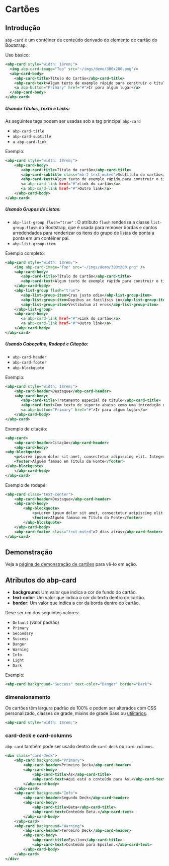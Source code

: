 # Cartões

## Introdução

`abp-card` é um contêiner de conteúdo derivado do elemento de cartão do Bootstrap.

Uso básico:

````xml
<abp-card style="width: 18rem;">
  <img abp-card-image="Top" src="~/imgs/demo/300x200.png"/>
  <abp-card-body>
    <abp-card-title>Título do Cartão</abp-card-title>
    <abp-card-text>Algum texto de exemplo rápido para construir o título do cartão e compor a maior parte do conteúdo do cartão.</abp-card-text>
    <a abp-button="Primary" href="#">Ir para algum lugar</a>
  </abp-card-body>
</abp-card>
````



##### Usando Títulos, Texto e Links: 

As seguintes tags podem ser usadas sob a tag principal `abp-card`

* `abp-card-title`
* `abp-card-subtitle`
* `a abp-card-link`

Exemplo:

````xml
<abp-card style="width: 18rem;">
    <abp-card-body>
       <abp-card-title>Título do cartão</abp-card-title>
       <abp-card-subtitle class="mb-2 text-muted">Subtítulo do cartão</abp-card-subtitle>
       <abp-card-text>Algum texto de exemplo rápido para construir o título do cartão e compor a maior parte do conteúdo do cartão.</abp-card-text>
       <a abp-card-link href="#">Link do cartão</a>
       <a abp-card-link href="#">Outro link</a>
    </abp-card-body>
</abp-card>
````



##### Usando Grupos de Listas:

* `abp-list-group flush="true"` : O atributo `flush` renderiza a classe `list-group-flush` do Bootstrap, que é usada para remover bordas e cantos arredondados para renderizar os itens do grupo de listas de ponta a ponta em um contêiner pai.
* `abp-list-group-item`

Exemplo completo:

````xml
<abp-card style="width: 18rem;">
    <img abp-card-image="Top" src="~/imgs/demo/300x200.png" />
    <abp-card-body>
       <abp-card-title>Título do Cartão</abp-card-title>
       <abp-card-text>Algum texto de exemplo rápido para construir o título do cartão e compor a maior parte do conteúdo do cartão.</abp-card-text>
    </abp-card-body>
    <abp-list-group flush="true">
       <abp-list-group-item>Cras justo odio</abp-list-group-item>
       <abp-list-group-item>Dapibus ac facilisis in</abp-list-group-item>
       <abp-list-group-item>Vestibulum at eros</abp-list-group-item>
    </abp-list-group>
    <abp-card-body>
       <a abp-card-link href="#">Link do cartão</a>
       <a abp-card-link href="#">Outro link</a>
    </abp-card-body>
</abp-card>
````



##### Usando Cabeçalho, Rodapé e Citação:

* `abp-card-header`
* `abp-card-footer`
* `abp-blockquote`

Exemplo:

```xml
<abp-card style="width: 18rem;">
    <abp-card-header>Destaque</abp-card-header>
    <abp-card-body>
       <abp-card-title>Tratamento especial de título</abp-card-title>
       <abp-card-text>Com texto de suporte abaixo como uma introdução natural a conteúdo adicional.</abp-card-text>
       <a abp-button="Primary" href="#">Ir para algum lugar</a>
    </abp-card-body>
</abp-card>
```

Exemplo de citação:

```xml
<abp-card>
    <abp-card-header>Citação</abp-card-header>
    <abp-card-body>
<abp-blockquote>
    <p>Lorem ipsum dolor sit amet, consectetur adipiscing elit. Integer posuere erat a ante.</p>
    <footer>Alguém famoso em Título da Fonte</footer>
</abp-blockquote>
    </abp-card-body>
</abp-card>
```

Exemplo de rodapé:

```xml
<abp-card class="text-center">
    <abp-card-header>Destaque</abp-card-header>
    <abp-card-body>
        <abp-blockquote>
            <p>Lorem ipsum dolor sit amet, consectetur adipiscing elit. Integer posuere erat a ante.</p>
            <footer>Alguém famoso em Título da Fonte</footer>
        </abp-blockquote>
    </abp-card-body>
    <abp-card-footer class="text-muted">2 dias atrás</abp-card-footer>
</abp-card>
```



## Demonstração

Veja a [página de demonstração de cartões](https://bootstrap-taghelpers.abp.io/Components/Cards) para vê-lo em ação.

## Atributos do abp-card

- **background:** Um valor que indica a cor de fundo do cartão.
- **text-color**: Um valor que indica a cor do texto dentro do cartão.
- **border:** Um valor que indica a cor da borda dentro do cartão.

Deve ser um dos seguintes valores:

* `Default` (valor padrão)
* `Primary`
* `Secondary`
* `Success`
* `Danger`
* `Warning`
* `Info`
* `Light`
* `Dark`

Exemplo:

````xml
<abp-card background="Success" text-color="Danger" border="Dark">
````

### dimensionamento

Os cartões têm largura padrão de 100% e podem ser alterados com CSS personalizado, classes de grade, mixins de grade Sass ou [utilitários](https://getbootstrap.com/docs/4.0/utilities/sizing/).

````xml
<abp-card style="width: 18rem;">
````

### card-deck e card-columns

`abp-card` também pode ser usado dentro de `card-deck` ou `card-columns`.

````xml
<div class="card-deck">
    <abp-card background="Primary">
        <abp-card-header>Primeiro Deck</abp-card-header>
        <abp-card-body>
            <abp-card-title>Ás</abp-card-title>
            <abp-card-text>Aqui está o conteúdo para Ás.</abp-card-text>
        </abp-card-body>
    </abp-card>
    <abp-card background="Info">
        <abp-card-header>Segundo Deck</abp-card-header>
        <abp-card-body>
            <abp-card-title>Beta</abp-card-title>
            <abp-card-text>Conteúdo Beta.</abp-card-text>
        </abp-card-body>
    </abp-card>
    <abp-card background="Warning">
        <abp-card-header>Terceiro Deck</abp-card-header>
        <abp-card-body>
            <abp-card-title>Epsilon</abp-card-title>
            <abp-card-text>Conteúdo para Epsilon.</abp-card-text>
        </abp-card-body>
    </abp-card>
</div>
````